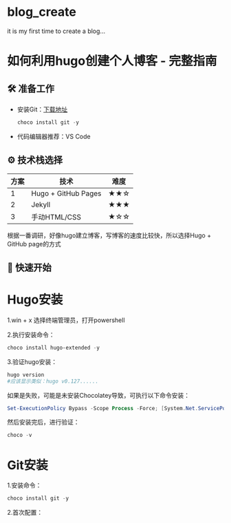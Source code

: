 # blog_create
it is my first time to create a blog...
# 如何利用hugo创建个人博客 - 完整指南

## 🛠️ 准备工作
- 安装Git：[下载地址](https://git-scm.com/)
  ```powershell
  choco install git -y
  ```
- 代码编辑器推荐：VS Code

## ⚙️ 技术栈选择
| 方案 | 技术 | 难度 |
|------|------|------|
| 1    | Hugo + GitHub Pages | ★★☆ |
| 2    | Jekyll | ★★★ |
| 3    | 手动HTML/CSS | ★☆☆ |

根据一番调研，好像hugo建立博客，写博客的速度比较快，所以选择Hugo + GitHub page的方式

## 🚀 快速开始
# Hugo安装
1.win + x 选择终端管理员，打开powershell  

2.执行安装命令：
```powershell
choco install hugo-extended -y
```
3.验证hugo安装：
```powershell
hugo version
#应该显示类似：hugo v0.127......
```
如果是失败，可能是未安装Chocolatey导致，可执行以下命令安装：
```powershell
Set-ExecutionPolicy Bypass -Scope Process -Force; [System.Net.ServicePointManager]::SecurityProtocol = [System.Net.ServicePointManager]::SecurityProtocol -bor 3072; iex ((New-Object System.Net.WebClient).DownloadString('https://community.chocolatey.org/install.ps1'))
```
然后安装完后，进行验证：
```powershell
choco -v
```
# Git安装
1.安装命令：
```powershell
choco install git -y
```
2.首次配置：





